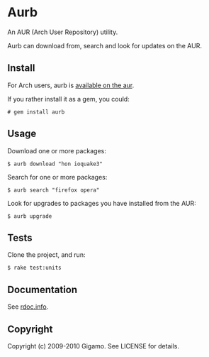 # Aurb

An AUR (Arch User Repository) utility.

Aurb can download from, search and look for updates on the AUR.

## Install

For Arch users, aurb is [available on the aur](http://aur.archlinux.org/packages.php?ID=24395).

If you rather install it as a gem, you could:

    # gem install aurb

## Usage

Download one or more packages:

    $ aurb download "hon ioquake3"

Search for one or more packages:

    $ aurb search "firefox opera"

Look for upgrades to packages you have installed from the AUR:

    $ aurb upgrade

## Tests

Clone the project, and run:

    $ rake test:units

## Documentation

See [rdoc.info](http://rdoc.info/projects/gigamo/aurb).

## Copyright

Copyright (c) 2009-2010 Gigamo. See LICENSE for details.
